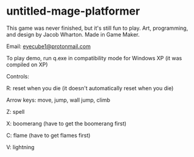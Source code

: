 # untitled-mage-platformer
This game was never finished, but it's still fun to play. Art, programming, and design by Jacob Wharton. Made in Game Maker.

Email: eyecube1@protonmail.com

To play demo, run q.exe in compatibility mode for Windows XP (it was compiled on XP)

Controls:

R: reset when you die (it doesn't automatically reset when you die)

Arrow keys: move, jump, wall jump, climb

Z: spell

X: boomerang (have to get the boomerang first)

C: flame (have to get flames first)

V: lightning
